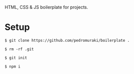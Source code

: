 HTML, CSS & JS boilerplate for projects.

# Setup

```
$ git clone https://github.com/pedromuraki/boilerplate .
```

```
$ rm -rf .git
```

```
$ git init
```

```
$ npm i
```
